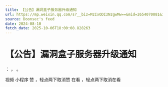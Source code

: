 ```yaml
---
title: 【公告】漏洞盒子服务器升级通知
url: https://mp.weixin.qq.com/s?__biz=MzIxODIzNzgwMw==&mid=2654070081&idx=1&sn=efd208a532488f91ff335cd4a6f8628f
source: Doonsec's feed
date: 2024-08-10
fetch_date: 2025-10-06T18:00:08.828263
---
```


# 【公告】漏洞盒子服务器升级通知

：
，
。

视频
小程序
赞
，轻点两下取消赞
在看
，轻点两下取消在看